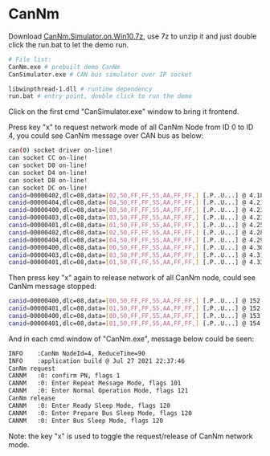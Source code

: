 # CanNm

Download [CanNm.Simulator.on.Win10.7z](https://github.com/autoas/ssas-public/releases/download/CanNm-0.0.1/CanNm.Simulator.on.Win10.7z), use 7z to unzip it and just double click the run.bat to let the demo run.

```bash
# File list:
CanNm.exe # prebuilt demo CanNm
CanSimulator.exe # CAN bus simulator over IP socket

libwinpthread-1.dll # runtime dependency
run.bat # entry point, double click to run the demo
```

Click on the first cmd "CanSimulator.exe" window to bring it frontend.

Press key "x" to request network mode of all CanNm Node from ID 0 to ID 4, you could see CanNm message over CAN bus as below:

```bash
can(0) socket driver on-line!
can socket CC on-line!
can socket D0 on-line!
can socket D4 on-line!
can socket D8 on-line!
can socket DC on-line!
canid=00000402,dlc=08,data=[02,50,FF,FF,55,AA,FF,FF,] [.P..U...] @ 4.180963 s rel 0.00 ms
canid=00000404,dlc=08,data=[04,50,FF,FF,55,AA,FF,FF,] [.P..U...] @ 4.219946 s rel 38.98 ms
canid=00000400,dlc=08,data=[00,50,FF,FF,55,AA,FF,FF,] [.P..U...] @ 4.231936 s rel 11.99 ms
canid=00000403,dlc=08,data=[03,50,FF,FF,55,AA,FF,FF,] [.P..U...] @ 4.237932 s rel 6.00 ms
canid=00000401,dlc=08,data=[01,50,FF,FF,55,AA,FF,FF,] [.P..U...] @ 4.257096 s rel 19.16 ms
canid=00000402,dlc=08,data=[02,50,FF,FF,55,AA,FF,FF,] [.P..U...] @ 4.287156 s rel 30.06 ms
canid=00000404,dlc=08,data=[04,50,FF,FF,55,AA,FF,FF,] [.P..U...] @ 4.295806 s rel 8.65 ms
canid=00000400,dlc=08,data=[00,50,FF,FF,55,AA,FF,FF,] [.P..U...] @ 4.302801 s rel 7.00 ms
canid=00000403,dlc=08,data=[03,50,FF,FF,55,AA,FF,FF,] [.P..U...] @ 4.312794 s rel 9.99 ms
canid=00000401,dlc=08,data=[01,50,FF,FF,55,AA,FF,FF,] [.P..U...] @ 4.333310 s rel 20.52 ms
```

Then press key "x" again to release network of all CanNm node, could see CanNm message stopped:

```bash
canid=00000400,dlc=08,data=[00,50,FF,FF,55,AA,FF,FF,] [.P..U...] @ 152.260422 s rel 562.07 ms
canid=00000401,dlc=08,data=[01,50,FF,FF,55,AA,FF,FF,] [.P..U...] @ 152.931290 s rel 670.87 ms
canid=00000400,dlc=08,data=[00,50,FF,FF,55,AA,FF,FF,] [.P..U...] @ 153.494019 s rel 562.73 ms
canid=00000401,dlc=08,data=[01,50,FF,FF,55,AA,FF,FF,] [.P..U...] @ 154.149460 s rel 655.44 ms
```

And in each cmd window of "CanNm.exe", message below could be seen:

```bash
INFO    :CanNm NodeId=4, ReduceTime=90
INFO    :application build @ Jul 27 2021 22:37:46
CanNm request
CANNM   :0: confirm PN, flags 1
CANNM   :0: Enter Repeat Message Mode, flags 101
CANNM   :0: Enter Normal Operation Mode, flags 121
CanNm release
CANNM   :0: Enter Ready Sleep Mode, flags 120
CANNM   :0: Enter Prepare Bus Sleep Mode, flags 120
CANNM   :0: Enter Bus Sleep Mode, flags 120
```

Note: the key "x" is used to toggle the request/release of CanNm network mode.

